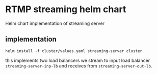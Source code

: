 # RTMP streaming helm chart

Helm chart implementation of streaming server  

## implementation

```helm install -f cluster/values.yaml streaming-server cluster```

this implements two load balancers we stream to input load balancer `streaming-server-inp-lb` and receives from `streaming-server-out-lb`.
